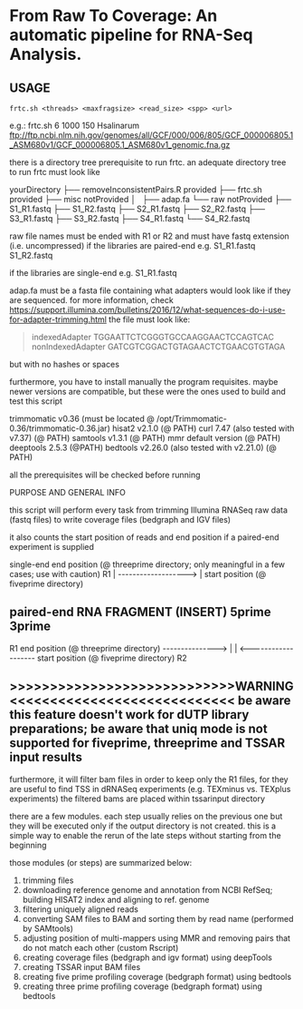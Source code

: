 # From Raw To Coverage: An automatic pipeline for RNA-Seq Analysis.

## USAGE

```{shell}
frtc.sh <threads> <maxfragsize> <read_size> <spp> <url>
```

e.g.:
frtc.sh 6 1000 150 Hsalinarum ftp://ftp.ncbi.nlm.nih.gov/genomes/all/GCF/000/006/805/GCF_000006805.1_ASM680v1/GCF_000006805.1_ASM680v1_genomic.fna.gz

there is a directory tree prerequisite to run frtc.
an adequate directory tree to run frtc must look like

yourDirectory
├── removeInconsistentPairs.R			 provided
├── frtc.sh					 provided
├── misc					 notProvided
│   ├── adap.fa
└── raw 					 notProvided
    ├── S1_R1.fastq
    ├── S1_R2.fastq
    ├── S2_R1.fastq
    ├── S2_R2.fastq
    ├── S3_R1.fastq
    ├── S3_R2.fastq
    ├── S4_R1.fastq
    └── S4_R2.fastq

raw file names must be ended with R1 or R2 and
must have fastq extension (i.e. uncompressed)
if the libraries are paired-end
e.g. S1_R1.fastq
     S1_R2.fastq

if the libraries are single-end
e.g. S1_R1.fastq

adap.fa must be a fasta file containing
what adapters would look like if they are sequenced.
for more information, check https://support.illumina.com/bulletins/2016/12/what-sequences-do-i-use-for-adapter-trimming.html
the file must look like:

>indexedAdapter
TGGAATTCTCGGGTGCCAAGGAACTCCAGTCAC
>nonIndexedAdapter
GATCGTCGGACTGTAGAACTCTGAACGTGTAGA

but with no hashes or spaces

furthermore, you have to install manually the program requisites.
maybe newer versions are compatible, but these were the ones used to build and test
this script

trimmomatic v0.36 (must be located @ /opt/Trimmomatic-0.36/trimmomatic-0.36.jar)
hisat2 v2.1.0 (@ PATH)
curl 7.47 (also tested with v7.37) (@ PATH)
samtools v1.3.1 (@ PATH)
mmr default version (@ PATH)
deeptools 2.5.3 (@PATH)
bedtools v2.26.0 (also tested with v2.21.0) (@ PATH)

all the prerequisites will be checked before running


PURPOSE AND GENERAL INFO


this script will perform every task
from trimming Illumina RNASeq raw data (fastq files)
to write coverage files (bedgraph and IGV files)

it also counts the start position of reads
and end position if a paired-end experiment is supplied

single-end
                   end position (@ threeprime directory; only meaningful in a few cases; use with caution)
R1                 |
------------------->
|
start position (@ fiveprime directory)

paired-end
                     RNA FRAGMENT (INSERT)
5prime                                                3prime
------------------------------------------------------------

R1                                                         end position (@ threeprime directory)
--------------->                                           |
|                                       <-------------------
start position (@ fiveprime directory)                    R2


\>>>>>>>>>>>>>>>>>>>>>>>>>>>>WARNING<<<<<<<<<<<<<<<<<<<<<<<<<<<<
be aware this feature doesn't work for dUTP library preparations;
be aware that uniq mode is not supported for
fiveprime, threeprime and TSSAR input results
---------------------------------------------------------------

furthermore, it will filter bam files in order to keep
only the R1 files, for they are useful to find TSS
in dRNASeq experiments (e.g. TEXminus vs. TEXplus experiments)
the filtered bams are placed within tssarinput directory

there are a few modules.
each step usually relies on the previous one
but they will be executed only if the output
directory is not created.
this is a simple way to enable the rerun of the
late steps without starting from the beginning

those modules (or steps) are summarized below:
1. trimming files
2. downloading reference genome and annotation from NCBI RefSeq; building HISAT2 index and aligning to ref. genome
3. filtering uniquely aligned reads
4. converting SAM files to BAM and sorting them by read name (performed by SAMtools)
5. adjusting position of multi-mappers using MMR and removing pairs that do not match each other (custom Rscript)
6. creating coverage files (bedgraph and igv format) using deepTools
7. creating TSSAR input BAM files
8. creating five prime profiling coverage (bedgraph format) using bedtools
9. creating three prime profiling coverage (bedgraph format) using bedtools


